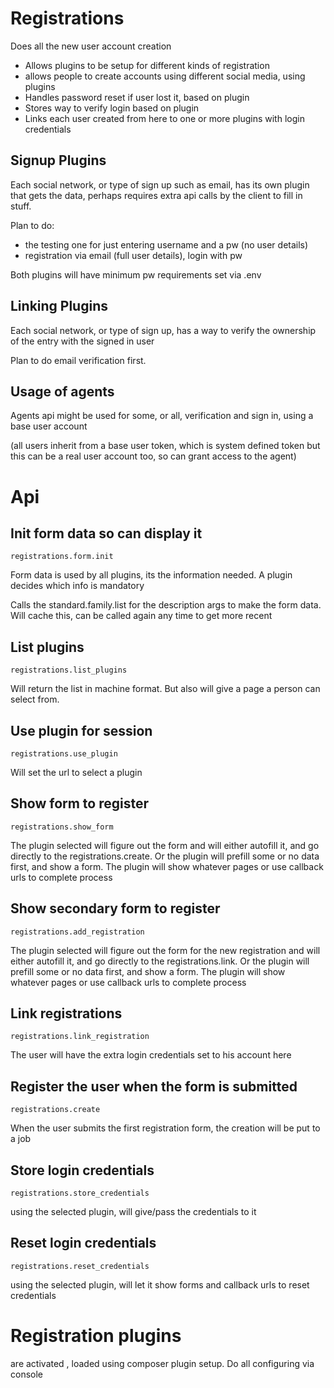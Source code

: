 # Registrations

Does all the new user account creation

* Allows plugins to be setup for different kinds of registration
* allows people to create accounts using different social media, using plugins
* Handles password reset if user lost it, based on plugin
* Stores way to verify login based on plugin
* Links each user created from here to one or more plugins with login credentials


## Signup Plugins

Each social network, or type of sign up such as email,
has its own plugin that gets the data, perhaps requires extra api calls by the client to fill in stuff.

Plan to do:
* the testing one for just entering username and a pw (no user details)
* registration via email (full user details), login with pw

Both plugins will have minimum pw requirements set via .env

## Linking Plugins

Each social network, or type of sign up, has a way to verify the ownership of the entry with the signed in user

Plan to do email verification first.


## Usage of agents

Agents api might be used for some, or all, verification and sign in, using a base user account 

(all users inherit from a base user token, which is system defined token but this can be a real user account too, so can grant access to the agent)


# Api

## Init form data so can display it 
    registrations.form.init

Form data is used by all plugins, its the information needed. A plugin decides which info is mandatory

Calls the standard.family.list for the description args to make the form data. Will cache this, can be called again any time to get more recent

## List plugins
    registrations.list_plugins
Will return the list in machine format.
But also will give a page a person can select from.

## Use plugin for session
    registrations.use_plugin
Will set the url to select a plugin 

## Show form to register
    registrations.show_form
The plugin selected will figure out the form and will either autofill it, and go directly to the registrations.create.
Or the plugin will prefill some or no data first, and show a form.
The plugin will show whatever pages or use callback urls to complete process


## Show secondary form to register
    registrations.add_registration
The plugin selected will figure out the form for the new registration and will either autofill it, and go directly to the registrations.link.
Or the plugin will prefill some or no data first, and show a form.
The plugin will show whatever pages or use callback urls to complete process

## Link registrations
    registrations.link_registration
The user will have the extra login credentials set to his account here

## Register the user when the form is submitted 
    registrations.create
When the user submits the first registration form, the creation will be put to a job

## Store login credentials
    registrations.store_credentials
using the selected plugin, will give/pass the credentials to it

## Reset login credentials
    registrations.reset_credentials
using the selected plugin, will let it show forms and callback urls to reset credentials


# Registration plugins

are activated , loaded using composer plugin setup. Do all configuring via console